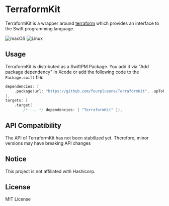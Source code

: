 # TerraformKit

TerraformKit is a wrapper around [terraform](https://terraform.io) which provides an interface to the Swift programming 
language. 

![macOS](https://github.com/fourplusone/TerraformKit/workflows/macOS/badge.svg)
![Linux](https://github.com/fourplusone/TerraformKit/workflows/Linux/badge.svg)

## Usage

TerraformKit is distributed as a SwiftPM Package. You add it via "Add package dependency" in Xcode
or add the following code to the `Package.swift` file:

```swift
dependencies: [
    .package(url: "https://github.com/fourplusone/TerraformKit", .upToNextMinor(from: "0.1.0")),
],
targets: [
    .target(
        /* ... */ dependencies: [ "TerraformKit" ]),
```

## API Compatibility

The API of TerraformKit has not been stabilized yet. Therefore, minor versions may have breaking
API changes

## Notice

This project is not affiliated with Hashicorp.

## License

MIT License

